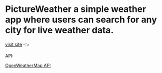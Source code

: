 # PictureWeather a simple weather app where users can search for any city for live weather data.

<a href="https://manvendrarana.github.io/PictureWeather/">visit site</a> :point_left: 

API: <p><a href="https://openweathermap.org/api">OpenWeatherMap API</a></p>
